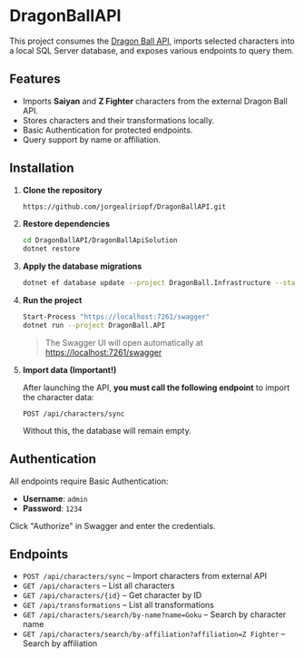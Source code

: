 # DragonBallAPI

This project consumes the [Dragon Ball API](https://dragonball-api.com), imports selected characters into a local SQL Server database, and exposes various endpoints to query them.

## Features

- Imports **Saiyan** and **Z Fighter** characters from the external Dragon Ball API.
- Stores characters and their transformations locally.
- Basic Authentication for protected endpoints.
- Query support by name or affiliation.

## Installation

1. **Clone the repository**
   ```bash
   https://github.com/jorgealiriopf/DragonBallAPI.git
   ```
   
2. **Restore dependencies**
   ```bash
   cd DragonBallAPI/DragonBallApiSolution
   dotnet restore
   ```

3. **Apply the database migrations**
   ```bash
   dotnet ef database update --project DragonBall.Infrastructure --startup-project DragonBall.API
   ```

4. **Run the project**
   ```bash
   Start-Process "https://localhost:7261/swagger"
   dotnet run --project DragonBall.API
   ```

   > The Swagger UI will open automatically at [https://localhost:7261/swagger](https://localhost:7261/swagger)

5. **Import data (Important!)**

   After launching the API, **you must call the following endpoint** to import the character data:
   ```
   POST /api/characters/sync
   ```

   Without this, the database will remain empty.

## Authentication

All endpoints require Basic Authentication:

- **Username**: `admin`
- **Password**: `1234`

Click "Authorize" in Swagger and enter the credentials.

## Endpoints

- `POST /api/characters/sync` – Import characters from external API
- `GET /api/characters` – List all characters
- `GET /api/characters/{id}` – Get character by ID
- `GET /api/transformations` – List all transformations
- `GET /api/characters/search/by-name?name=Goku` – Search by character name
- `GET /api/characters/search/by-affiliation?affiliation=Z Fighter` – Search by affiliation
